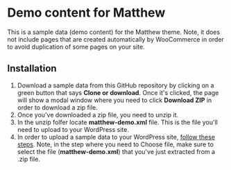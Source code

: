 # Demo content for Matthew

This is a sample data (demo content) for the Matthew theme. Note, it does not include pages that are created automatically by WooCommerce in order to avoid duplication of some pages on your site.

## Installation

1. Download a sample data from this GitHub repository by clicking on a green button that says **Clone or download**. Once it's clicked, the page will show a modal window where you need to click **Download ZIP** in order to download a zip file.
2. Once you've downloaded a zip file, you need to unzip it.
3. In the unzip folfer locate **matthew-demo.xml** file. This is the file you'll need to upload to your WordPress site.
4. In order to upload a sample data to your WordPress site, [follow these steps](https://docs.woocommerce.com/document/importing-woocommerce-sample-data/#section-2). Note, in the step where you need to Choose file, make sure to select the file (**matthew-demo.xml**) that you've just extracted from a .zip file.
